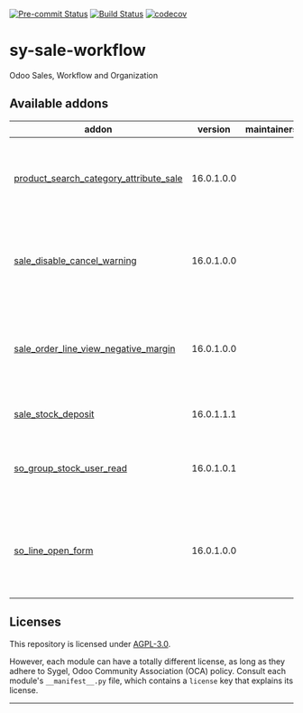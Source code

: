 
<!-- /!\ Non OCA Context : Set here the badge of your runbot / runboat instance. -->
[![Pre-commit Status](https://github.com/sygel-technology/sy-sale-workflow/actions/workflows/pre-commit.yml/badge.svg?branch=16.0)](https://github.com/sygel-technology/sy-sale-workflow/actions/workflows/pre-commit.yml?query=branch%3A16.0)
[![Build Status](https://github.com/sygel-technology/sy-sale-workflow/actions/workflows/test.yml/badge.svg?branch=16.0)](https://github.com/sygel-technology/sy-sale-workflow/actions/workflows/test.yml?query=branch%3A16.0)
[![codecov](https://codecov.io/gh/sygel-technology/sy-sale-workflow/branch/16.0/graph/badge.svg)](https://codecov.io/gh/sygel-technology/sy-sale-workflow)
<!-- /!\ Non OCA Context : Set here the badge of your translation instance. -->

<!-- /!\ do not modify above this line -->

# sy-sale-workflow

Odoo Sales, Workflow and Organization

<!-- /!\ do not modify below this line -->

<!-- prettier-ignore-start -->

[//]: # (addons)

Available addons
----------------
addon | version | maintainers | summary
--- | --- | --- | ---
[product_search_category_attribute_sale](product_search_category_attribute_sale/) | 16.0.1.0.0 |  | Search products in sales by category and attributes
[sale_disable_cancel_warning](sale_disable_cancel_warning/) | 16.0.1.0.0 |  | Adds an option to disable the sale cancel warning wizard
[sale_order_line_view_negative_margin](sale_order_line_view_negative_margin/) | 16.0.1.0.0 |  | Sale Order Line turns red if margin is negative or 0
[sale_stock_deposit](sale_stock_deposit/) | 16.0.1.1.1 |  | Sale Stock deposit
[so_group_stock_user_read](so_group_stock_user_read/) | 16.0.1.0.1 |  | Sale Order Group Stock User Read
[so_line_open_form](so_line_open_form/) | 16.0.1.0.0 |  | Open form view when click on sale order line.

[//]: # (end addons)

<!-- prettier-ignore-end -->

## Licenses

This repository is licensed under [AGPL-3.0](LICENSE).

However, each module can have a totally different license, as long as they adhere to Sygel, Odoo Community Association (OCA)
policy. Consult each module's `__manifest__.py` file, which contains a `license` key
that explains its license.

----
<!-- /!\ Non OCA Context : Set here the full description of your organization. -->
